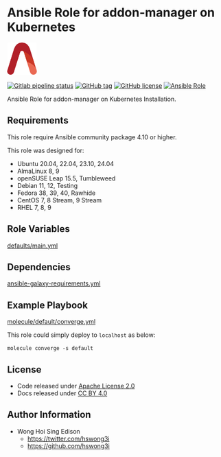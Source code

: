 # Ansible Role for addon-manager on Kubernetes

<a href="https://alvistack.com" title="AlviStack" target="_blank"><img src="/alvistack.svg" height="75" alt="AlviStack"></a>

[![Gitlab pipeline status](https://img.shields.io/gitlab/pipeline/alvistack/ansible-role-kube_addon_manager/master)](https://gitlab.com/alvistack/ansible-role-kube_addon_manager/-/pipelines)
[![GitHub tag](https://img.shields.io/github/tag/alvistack/ansible-role-kube_addon_manager.svg)](https://github.com/alvistack/ansible-role-kube_addon_manager/tags)
[![GitHub license](https://img.shields.io/github/license/alvistack/ansible-role-kube_addon_manager.svg)](https://github.com/alvistack/ansible-role-kube_addon_manager/blob/master/LICENSE)
[![Ansible Role](https://img.shields.io/badge/galaxy-alvistack.kube_addon_manager-blue.svg)](https://galaxy.ansible.com/alvistack/kube_addon_manager)

Ansible Role for addon-manager on Kubernetes Installation.

## Requirements

This role require Ansible community package 4.10 or higher.

This role was designed for:

- Ubuntu 20.04, 22.04, 23.10, 24.04
- AlmaLinux 8, 9
- openSUSE Leap 15.5, Tumbleweed
- Debian 11, 12, Testing
- Fedora 38, 39, 40, Rawhide
- CentOS 7, 8 Stream, 9 Stream
- RHEL 7, 8, 9

## Role Variables

[defaults/main.yml](defaults/main.yml)

## Dependencies

[ansible-galaxy-requirements.yml](ansible-galaxy-requirements.yml)

## Example Playbook

[molecule/default/converge.yml](molecule/default/converge.yml)

This role could simply deploy to `localhost` as below:

    molecule converge -s default

## License

- Code released under [Apache License 2.0](LICENSE)
- Docs released under [CC BY 4.0](http://creativecommons.org/licenses/by/4.0/)

## Author Information

- Wong Hoi Sing Edison
  - <https://twitter.com/hswong3i>
  - <https://github.com/hswong3i>
